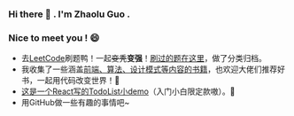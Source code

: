 ### Hi there 👋 . I'm Zhaolu Guo .
### Nice to meet you ! 😄
* 去[LeetCode](https://leetcode.cn/)刷题鸭！一起~~变秃~~**变强**！[刷过的题在这里](https://github.com/935039168/leetcode-javascript)，做了分类归档。
* 我收集了一些涵盖[前端、算法、设计模式等内容的书籍](https://github.com/935039168/programming-books)，也欢迎大佬们推荐好书，一起用代码改变世界！:lollipop:
* [这是一个React写的TodoList小demo](https://935039168.github.io/todolist-react/build/index)（入门小白限定款嗷）。:baby:
* 用GitHub做一些有趣的事情吧~
